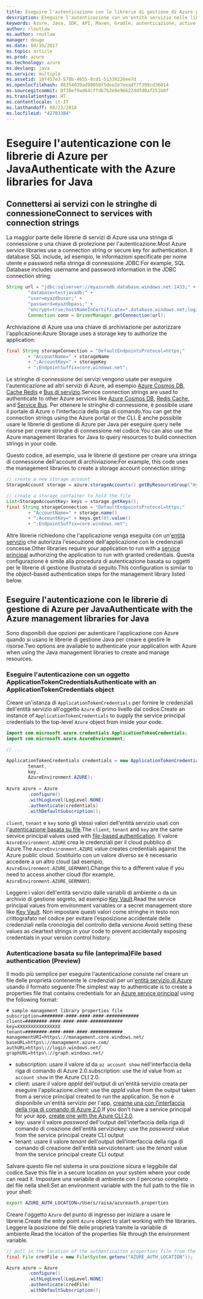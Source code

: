```yaml
---
title: Eseguire l'autenticazione con le librerie di gestione di Azure per Java
description: Eseguire l'autenticazione con un'entità servizio nelle librerie di gestione di Azure per Java
keywords: Azure, Java, SDK, API, Maven, Gradle, autenticazione, active directory, entità servizio
author: rloutlaw
ms.author: routlaw
manager: douge
ms.date: 04/16/2017
ms.topic: article
ms.prod: azure
ms.technology: azure
ms.devlang: java
ms.service: multiple
ms.assetid: 10f457e3-578b-4655-8cd1-51339226ee7d
ms.openlocfilehash: 88354039ad98050f5dee2e7eeadf7f399cd36014
ms.sourcegitcommit: 0f38ef9ad64cffdb7b2e9e966224dfd0af251b0f
ms.translationtype: HT
ms.contentlocale: it-IT
ms.lasthandoff: 08/23/2018
ms.locfileid: "42703384"
---
```

# <a name="authenticate-with-the-azure-libraries-for-java"></a><span data-ttu-id="38b65-104">Eseguire l'autenticazione con le librerie di Azure per Java</span><span class="sxs-lookup"><span data-stu-id="38b65-104">Authenticate with the Azure libraries for Java</span></span> 

## <a name="connect-to-services-with-connection-strings"></a><span data-ttu-id="38b65-105">Connettersi ai servizi con le stringhe di connessione</span><span class="sxs-lookup"><span data-stu-id="38b65-105">Connect to services with connection strings</span></span>

<span data-ttu-id="38b65-106">La maggior parte delle librerie di servizi di Azure usa una stringa di connessione o una chiave di protezione per l'autenticazione.</span><span class="sxs-lookup"><span data-stu-id="38b65-106">Most Azure service libraries use a connection string or secure key for authentication.</span></span> <span data-ttu-id="38b65-107">Il database SQL include, ad esempio, le informazioni specificate per nome utente e password nella stringa di connessione JDBC:</span><span class="sxs-lookup"><span data-stu-id="38b65-107">For example, SQL Database includes username and password information in the JDBC connection string:</span></span>

```java
String url = "jdbc:sqlserver://myazuredb.database.windows.net:1433;" + 
        "database=testjavadb;" + 
        "user=myazdbuser;" +
        "password=myazdbpass;" +
        "encrypt=true;hostNameInCertificate=*.database.windows.net;loginTimeout=30;";
        Connection conn = DriverManager.getConnection(url);
```

<span data-ttu-id="38b65-108">Archiviazione di Azure usa una chiave di archiviazione per autorizzare l'applicazione:</span><span class="sxs-lookup"><span data-stu-id="38b65-108">Azure Storage uses a storage key to authorize the application:</span></span>

```java
final String storageConnection = "DefaultEndpointsProtocol=https;"
        + "AccountName=" + storageName 
        + ";AccountKey=" + storageKey
        + ";EndpointSuffix=core.windows.net";
```

<span data-ttu-id="38b65-109">Le stringhe di connessione dei servizi vengono usate per eseguire l'autenticazione ad altri servizi di Azure, ad esempio [Azure Cosmos DB](https://docs.microsoft.com/azure/cosmos-db/sql-api-java-application#UseService), [Cache Redis](https://docs.microsoft.com/azure/redis-cache/cache-java-get-started) e [Bus di servizio](https://docs.microsoft.com/azure/service-bus-messaging/service-bus-java-how-to-use-queues).</span><span class="sxs-lookup"><span data-stu-id="38b65-109">Service connection strings are used to authenticate to other Azure services like [Azure Cosmos DB](https://docs.microsoft.com/azure/cosmos-db/sql-api-java-application#UseService), [Redis Cache](https://docs.microsoft.com/azure/redis-cache/cache-java-get-started), and [Service Bus](https://docs.microsoft.com/azure/service-bus-messaging/service-bus-java-how-to-use-queues).</span></span> <span data-ttu-id="38b65-110">Per ottenere le stringhe di connessione, è possibile usare il portale di Azure o l'interfaccia della riga di comando.</span><span class="sxs-lookup"><span data-stu-id="38b65-110">You can get the connection strings using the Azure portal or the CLI.</span></span>  <span data-ttu-id="38b65-111">È anche possibile usare le librerie di gestione di Azure per Java per eseguire query nelle risorse per creare stringhe di connessione nel codice.</span><span class="sxs-lookup"><span data-stu-id="38b65-111">You can also use the Azure management libraries for Java to query resources to build connection strings in your code.</span></span> 

<span data-ttu-id="38b65-112">Questo codice, ad esempio, usa le librerie di gestione per creare una stringa di connessione dell'account di archiviazione:</span><span class="sxs-lookup"><span data-stu-id="38b65-112">For example, this code uses the management libraries to create a storage account connection string:</span></span>

```java
// create a new storage account
StorageAccount storage = azure.storageAccounts().getByResourceGroup("myResourceGroup","myStorageAccount");

// create a storage container to hold the file
List<StorageAccountKey> keys = storage.getKeys();
final String storageConnection = "DefaultEndpointsProtocol=https;"
        + "AccountName=" + storage.name()
        + ";AccountKey=" + keys.get(0).value()
        + ";EndpointSuffix=core.windows.net";
```

<span data-ttu-id="38b65-113">Altre librerie richiedono che l'applicazione venga eseguita con un'[entità servizio](https://docs.microsoft.com/azure/active-directory/develop/active-directory-application-objects) che autorizza l'esecuzione dell'applicazione con le credenziali concesse.</span><span class="sxs-lookup"><span data-stu-id="38b65-113">Other libraries require your application to run with a [service principal](https://docs.microsoft.com/azure/active-directory/develop/active-directory-application-objects) authorizing the application to run with granted credentials.</span></span> <span data-ttu-id="38b65-114">Questa configurazione è simile alla procedura di autenticazione basata su oggetti per le librerie di gestione illustrata di seguito.</span><span class="sxs-lookup"><span data-stu-id="38b65-114">This configuration is similar to the object-based authentication steps for the management library listed below.</span></span>

<a name="mgmt-auth"></a>

##  <a name="authenticate-with-the-azure-management-libraries-for-java"></a><span data-ttu-id="38b65-115">Eseguire l'autenticazione con le librerie di gestione di Azure per Java</span><span class="sxs-lookup"><span data-stu-id="38b65-115">Authenticate with the Azure management libraries for Java</span></span>

<span data-ttu-id="38b65-116">Sono disponibili due opzioni per autenticare l'applicazione con Azure quando si usano le librerie di gestione Java per creare e gestire le risorse.</span><span class="sxs-lookup"><span data-stu-id="38b65-116">Two options are available to authenticate your application with Azure when using the Java management libraries to create and manage resources.</span></span>

### <a name="authenticate-with-an-applicationtokencredentials-object"></a><span data-ttu-id="38b65-117">Eseguire l'autenticazione con un oggetto ApplicationTokenCredentials</span><span class="sxs-lookup"><span data-stu-id="38b65-117">Authenticate with an ApplicationTokenCredentials object</span></span>

<span data-ttu-id="38b65-118">Creare un'istanza di `ApplicationTokenCredentials` per fornire le credenziali dell'entità servizio all'oggetto `Azure` di primo livello dal codice.</span><span class="sxs-lookup"><span data-stu-id="38b65-118">Create an instance of `ApplicationTokenCredentials` to supply the service principal credentials to the top-level `Azure` object from inside your code.</span></span>

```java
import com.microsoft.azure.credentials.ApplicationTokenCredentials;
import com.microsoft.azure.AzureEnvironment;

// ...

ApplicationTokenCredentials credentials = new ApplicationTokenCredentials(client, 
        tenant,
        key, 
        AzureEnvironment.AZURE);
        
Azure azure = Azure
        .configure()
        .withLogLevel(LogLevel.NONE)
        .authenticate(credentials)
        .withDefaultSubscription();
```

<span data-ttu-id="38b65-119">`client`, `tenant` e `key` sono gli stessi valori dell'entità servizio usati con l'[autenticazione basata su file](#mgmt-file).</span><span class="sxs-lookup"><span data-stu-id="38b65-119">The `client`, `tenant` and `key` are the same service principal values used with [file-based authentication](#mgmt-file).</span></span> <span data-ttu-id="38b65-120">Il valore `AzureEnvironment.AZURE` crea le credenziali per il cloud pubblico di Azure.</span><span class="sxs-lookup"><span data-stu-id="38b65-120">The `AzureEnvironment.AZURE` value creates credentials against the Azure public cloud.</span></span> <span data-ttu-id="38b65-121">Sostituirlo con un valore diverso se è necessario accedere a un altro cloud (ad esempio, `AzureEnvironment.AZURE_GERMANY`).</span><span class="sxs-lookup"><span data-stu-id="38b65-121">Change this to a different value if you need to access another cloud (for example, `AzureEnvironment.AZURE_GERMANY`).</span></span>  

 <span data-ttu-id="38b65-122">Leggere i valori dell'entità servizio dalle variabili di ambiente o da un archivio di gestione segreto, ad esempio [Key Vault](/azure/key-vault/key-vault-whatis).</span><span class="sxs-lookup"><span data-stu-id="38b65-122">Read the service principal values from environment variables or a secret management store like [Key Vault](/azure/key-vault/key-vault-whatis).</span></span> <span data-ttu-id="38b65-123">Non impostare questi valori come stringhe in testo non crittografato nel codice per evitare l'esposizione accidentale delle credenziali nella cronologia del controllo della versione.</span><span class="sxs-lookup"><span data-stu-id="38b65-123">Avoid setting these values as cleartext strings in your code to prevent accidentally exposing credentials in your version control history.</span></span>   

<a name="mgmt-file"></a>

### <a name="file-based-authentication-preview"></a><span data-ttu-id="38b65-124">Autenticazione basata su file (anteprima)</span><span class="sxs-lookup"><span data-stu-id="38b65-124">File based authentication (Preview)</span></span>

<span data-ttu-id="38b65-125">Il modo più semplice per eseguire l'autenticazione consiste nel creare un file delle proprietà contenente le credenziali per un'[entità servizio di Azure](https://docs.microsoft.com/azure/active-directory/develop/active-directory-application-objects) usando il formato seguente:</span><span class="sxs-lookup"><span data-stu-id="38b65-125">The simplest way to authenticate is to create a properties file that contains credentials for an [Azure service principal](https://docs.microsoft.com/azure/active-directory/develop/active-directory-application-objects) using the following format:</span></span>

```text
# sample management library properties file
subscription=########-####-####-####-############
client=########-####-####-####-############
key=XXXXXXXXXXXXXXXX
tenant=########-####-####-####-############
managementURI=https\://management.core.windows.net/
baseURL=https\://management.azure.com/
authURL=https\://login.windows.net/
graphURL=https\://graph.windows.net/
```

- <span data-ttu-id="38b65-126">subscription: usare il valore *id* da `az account show` nell'interfaccia della riga di comando di Azure 2.0.</span><span class="sxs-lookup"><span data-stu-id="38b65-126">subscription: use the *id* value from `az account show` in the Azure CLI 2.0.</span></span>
- <span data-ttu-id="38b65-127">client: usare il valore *appId* dell'output di un'entità servizio creata per eseguire l'applicazione.</span><span class="sxs-lookup"><span data-stu-id="38b65-127">client: use the *appId* value from the output taken from a service principal created to run the application.</span></span> <span data-ttu-id="38b65-128">Se non è disponibile un'entità servizio per l'app, [crearne una con l'interfaccia della riga di comando di Azure 2.0](https://docs.microsoft.com/cli/azure/create-an-azure-service-principal-azure-cli).</span><span class="sxs-lookup"><span data-stu-id="38b65-128">If you don't have a service principal for your app, [create one with the Azure CLI 2.0](https://docs.microsoft.com/cli/azure/create-an-azure-service-principal-azure-cli).</span></span>
- <span data-ttu-id="38b65-129">key: usare il valore *password* dell'output dell'interfaccia della riga di comando di creazione dell'entità servizio</span><span class="sxs-lookup"><span data-stu-id="38b65-129">key: use the *password* value from the service principal create CLI output</span></span> 
- <span data-ttu-id="38b65-130">tenant: usare il valore *tenant* dell'output dell'interfaccia della riga di comando di creazione dell'entità servizio</span><span class="sxs-lookup"><span data-stu-id="38b65-130">tenant: use the *tenant* value from the service principal create CLI output</span></span>

<span data-ttu-id="38b65-131">Salvare questo file nel sistema in una posizione sicura e leggibile dal codice.</span><span class="sxs-lookup"><span data-stu-id="38b65-131">Save this file in a secure location on your system where your code can read it.</span></span> <span data-ttu-id="38b65-132">Impostare una variabile di ambiente con il percorso completo del file nella shell:</span><span class="sxs-lookup"><span data-stu-id="38b65-132">Set an environment variable with the full path to the file in your shell:</span></span>

```bash
export AZURE_AUTH_LOCATION=/Users/raisa/azureauth.properties
```

<span data-ttu-id="38b65-133">Creare l'oggetto `Azure` del punto di ingresso per iniziare a usare le librerie.</span><span class="sxs-lookup"><span data-stu-id="38b65-133">Create the entry point `Azure` object to start working with the libraries.</span></span> <span data-ttu-id="38b65-134">Leggere la posizione del file delle proprietà tramite la variabile di ambiente.</span><span class="sxs-lookup"><span data-stu-id="38b65-134">Read the location of the properties file through the environment variable.</span></span>

```java
// pull in the location of the authenticaiton properties file from the environment 
final File credFile = new File(System.getenv("AZURE_AUTH_LOCATION"));

Azure azure = Azure
        .configure()
        .withLogLevel(LogLevel.NONE)
        .authenticate(credFile)
        .withDefaultSubscription();
```



